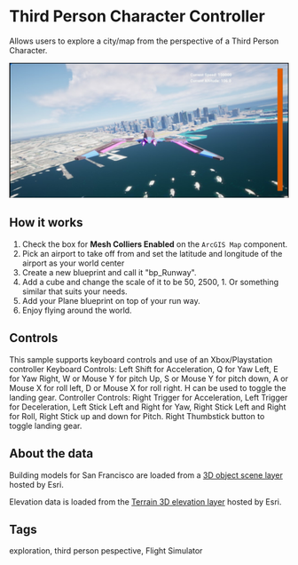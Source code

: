 # Third Person Character Controller

Allows users to explore a city/map from the perspective of a Third Person Character.

![Image of Flight Simulator](FlightSim.jpg)

## How it works

1. Check the box for **Mesh Colliers Enabled** on the `ArcGIS Map` component.
2. Pick an airport to take off from and set the latitude and longitude of the airport as your world center
3. Create a new blueprint and call it "bp_Runway".
4. Add a cube and change the scale of it to be 50, 2500, 1. Or something similar that suits your needs.
5. Add your Plane blueprint on top of your run way.
6. Enjoy flying around the world.

## Controls
This sample supports keyboard controls and use of an Xbox/Playstation controller
Keyboard Controls: Left Shift for Acceleration, Q for Yaw Left, E for Yaw Right, W or Mouse Y for pitch Up, S or Mouse Y for pitch down, A or Mouse X for roll left, D or Mouse X for roll right. 
H can be used to toggle the landing gear.
Controller Controls: Right Trigger for Acceleration, Left Trigger for Deceleration, Left Stick Left and Right for Yaw, Right Stick Left and Right for Roll, Right Stick up and down for Pitch. Right Thumbstick button to toggle landing gear. 

## About the data

Building models for San Francisco are loaded from a [3D object scene layer](https://tiles.arcgis.com/tiles/z2tnIkrLQ2BRzr6P/arcgis/rest/services/SanFrancisco_Bldgs/SceneServer) hosted by Esri.

Elevation data is loaded from the [Terrain 3D elevation layer](https://www.arcgis.com/home/item.html?id=7029fb60158543ad845c7e1527af11e4) hosted by Esri.

## Tags

exploration, third person pespective, Flight Simulator

